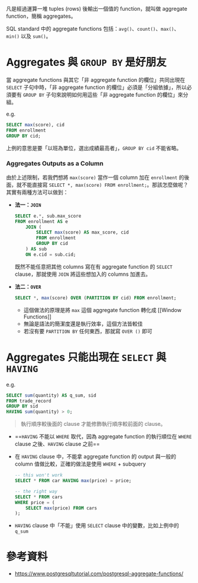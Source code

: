 凡是經過運算一堆 tuples (rows) 後輸出一個值的 function，就叫做 aggregate function，簡稱 aggregates。

SQL standard 中的 aggregate functions 包括：`avg()`、`count()`、`max()`、`min()` 以及 `sum()`。

# Aggregates 與 `GROUP BY` 是好朋友

當 aggregate functions 與其它「非 aggregate function 的欄位」共同出現在 `SELECT` 子句中時，「非 aggregate function 的欄位」必須是「分組依據」，所以必須要有 `GROUP BY` 子句來說明如何用這些「非 aggregate function 的欄位」來分組。

e.g.

```SQL
SELECT max(score), cid
FROM enrollment
GROUP BY cid;
```

上例的意思是要「以班為單位，選出成績最高者」，`GROUP BY cid` 不能省略。

### Aggregates Outputs as a Column

由於上述限制，若我們想將 `max(score)` 當作一個 column 加在 `enrollment` 的後面，就不能直接寫 `SELECT *, max(score) FROM enrollment;`。那該怎麼做呢？其實有兩種方法可以做到：

- **法一：`JOIN`**

    ```SQL
    SELECT e.*, sub.max_score
    FROM enrollment AS e
        JOIN (
            SELECT max(score) AS max_score, cid
            FROM enrollment
            GROUP BY cid
        ) AS sub
        ON e.cid = sub.cid;
    ```

    既然不能任意把其他 columns 寫在有 aggregate function 的 `SELECT` clause，那就使用 `JOIN` 將這些想加入的 columns 加進去。

- **法二：`OVER`**

    ```SQL
    SELECT *, max(score) OVER (PARTITION BY cid) FROM enrollment;
    ```

    - 這個做法的原理是將 `max` 這個 aggregate function 轉化成 [[Window Functions]]
    - 無論是語法的簡潔度還是執行效率，這個方法皆較佳
    - 若沒有要 `PARTITION BY` 任何東西，那就寫 `OVER ()` 即可

# Aggregates 只能出現在 `SELECT` 與 `HAVING`

e.g.

```SQL
SELECT sum(quantity) AS q_sum, sid
FROM trade_record
GROUP BY sid
HAVING sum(quantity) > 0;
```

>執行順序較後面的 clause 才能修飾執行順序較前面的 clause。

- ==`HAVING` 不能以 `WHERE` 取代，因為 aggregate function 的執行順位在 `WHERE` clause 之後、`HAVING` clause 之前==

- 在 `HAVING` clause 中，不能拿 aggregate function 的 output 與一般的 column 值做比較，正確的做法是使用 `WHERE` + subquery

    ```SQL
    -- this won't work
    SELECT * FROM car HAVING max(price) = price;

    -- the right way
    SELECT * FROM cars
    WHERE price = (
        SELECT max(price) FROM cars
    );
    ```

- `HAVING` clause 中「不能」使用 `SELECT` clause 中的變數，比如上例中的 `q_sum`

# 參考資料

- <https://www.postgresqltutorial.com/postgresql-aggregate-functions/>
